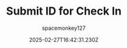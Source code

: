 ---
title: "Submit ID for Check In"
author: "spacemonkey127"
date: "2025-02-27T16:42:31.230Z"
draft: false
type: "post"
layout: "single"
categories: [""]
tags: [""]
source: "X"
source_link: "https://x.com/spacemonkey127/status/1893814670986756390"
media: "/uploads/x.com_KbXpWQoB7GBn_-JR.mp4"
media_type: "video"

social:
  commentary: ""
  scheduledFor: null
  status: "draft"
---